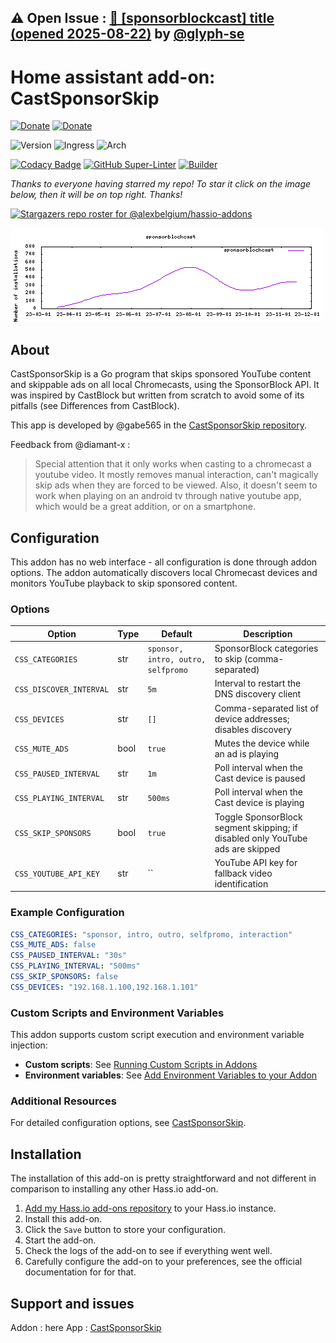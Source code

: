 ## &#9888; Open Issue : [🐛 [sponsorblockcast] title (opened 2025-08-22)](https://github.com/alexbelgium/hassio-addons/issues/2055) by [@glyph-se](https://github.com/glyph-se)

# Home assistant add-on: CastSponsorSkip

[![Donate][donation-badge]](https://www.buymeacoffee.com/alexbelgium)
[![Donate][paypal-badge]](https://www.paypal.com/donate/?hosted_button_id=DZFULJZTP3UQA)

![Version](https://img.shields.io/badge/dynamic/json?label=Version&query=%24.version&url=https%3A%2F%2Fraw.githubusercontent.com%2Falexbelgium%2Fhassio-addons%2Fmaster%2Fsponsorblockcast%2Fconfig.json)
![Ingress](https://img.shields.io/badge/dynamic/json?label=Ingress&query=%24.ingress&url=https%3A%2F%2Fraw.githubusercontent.com%2Falexbelgium%2Fhassio-addons%2Fmaster%2Fsponsorblockcast%2Fconfig.json)
![Arch](https://img.shields.io/badge/dynamic/json?color=success&label=Arch&query=%24.arch&url=https%3A%2F%2Fraw.githubusercontent.com%2Falexbelgium%2Fhassio-addons%2Fmaster%2Fsponsorblockcast%2Fconfig.json)

[![Codacy Badge](https://app.codacy.com/project/badge/Grade/9c6cf10bdbba45ecb202d7f579b5be0e)](https://www.codacy.com/gh/alexbelgium/hassio-addons/dashboard?utm_source=github.com&utm_medium=referral&utm_content=alexbelgium/hassio-addons&utm_campaign=Badge_Grade)
[![GitHub Super-Linter](https://img.shields.io/github/actions/workflow/status/alexbelgium/hassio-addons/weekly-supelinter.yaml?label=Lint%20code%20base)](https://github.com/alexbelgium/hassio-addons/actions/workflows/weekly-supelinter.yaml)
[![Builder](https://img.shields.io/github/actions/workflow/status/alexbelgium/hassio-addons/onpush_builder.yaml?label=Builder)](https://github.com/alexbelgium/hassio-addons/actions/workflows/onpush_builder.yaml)

[donation-badge]: https://img.shields.io/badge/Buy%20me%20a%20coffee%20(no%20paypal)-%23d32f2f?logo=buy-me-a-coffee&style=flat&logoColor=white
[paypal-badge]: https://img.shields.io/badge/Buy%20me%20a%20coffee%20with%20Paypal-0070BA?logo=paypal&style=flat&logoColor=white

_Thanks to everyone having starred my repo! To star it click on the image below, then it will be on top right. Thanks!_

[![Stargazers repo roster for @alexbelgium/hassio-addons](https://raw.githubusercontent.com/alexbelgium/hassio-addons/master/.github/stars2.svg)](https://github.com/alexbelgium/hassio-addons/stargazers)

![downloads evolution](https://raw.githubusercontent.com/alexbelgium/hassio-addons/master/sponsorblockcast/stats.png)

## About

CastSponsorSkip is a Go program that skips sponsored YouTube content and skippable ads on all local Chromecasts, using the SponsorBlock API. It was inspired by CastBlock but written from scratch to avoid some of its pitfalls (see Differences from CastBlock).

This app is developed by @gabe565 in the [CastSponsorSkip repository](https://github.com/gabe565/CastSponsorSkip).

Feedback from @diamant-x :
> Special attention that it only works when casting to a chromecast a youtube video. It mostly removes manual interaction, can't magically skip ads when they are forced to be viewed.
> Also, it doesn't seem to work when playing on an android tv through native youtube app, which would be a great addition, or on a smartphone.

## Configuration

This addon has no web interface - all configuration is done through addon options.
The addon automatically discovers local Chromecast devices and monitors YouTube playback to skip sponsored content.

### Options

| Option | Type | Default | Description |
|--------|------|---------|-------------|
| `CSS_CATEGORIES` | str | `sponsor, intro, outro, selfpromo` | SponsorBlock categories to skip (comma-separated) |
| `CSS_DISCOVER_INTERVAL` | str | `5m` | Interval to restart the DNS discovery client |
| `CSS_DEVICES` | str | `[]` | Comma-separated list of device addresses; disables discovery |
| `CSS_MUTE_ADS` | bool | `true` | Mutes the device while an ad is playing |
| `CSS_PAUSED_INTERVAL` | str | `1m` | Poll interval when the Cast device is paused |
| `CSS_PLAYING_INTERVAL` | str | `500ms` | Poll interval when the Cast device is playing |
| `CSS_SKIP_SPONSORS` | bool | `true` | Toggle SponsorBlock segment skipping; if disabled only YouTube ads are skipped |
| `CSS_YOUTUBE_API_KEY` | str | `` | YouTube API key for fallback video identification |

### Example Configuration

```yaml
CSS_CATEGORIES: "sponsor, intro, outro, selfpromo, interaction"
CSS_MUTE_ADS: false
CSS_PAUSED_INTERVAL: "30s"
CSS_PLAYING_INTERVAL: "500ms"
CSS_SKIP_SPONSORS: false
CSS_DEVICES: "192.168.1.100,192.168.1.101"
```

### Custom Scripts and Environment Variables

This addon supports custom script execution and environment variable injection:

- **Custom scripts**: See [Running Custom Scripts in Addons](https://github.com/alexbelgium/hassio-addons/wiki/Running-custom-scripts-in-Addons)
- **Environment variables**: See [Add Environment Variables to your Addon](https://github.com/alexbelgium/hassio-addons/wiki/Add-Environment-variables-to-your-Addon)

### Additional Resources

For detailed configuration options, see [CastSponsorSkip](https://github.com/gabe565/CastSponsorSkip).

## Installation

The installation of this add-on is pretty straightforward and not different in
comparison to installing any other Hass.io add-on.

1. [Add my Hass.io add-ons repository][repository] to your Hass.io instance.
1. Install this add-on.
1. Click the `Save` button to store your configuration.
1. Start the add-on.
1. Check the logs of the add-on to see if everything went well.
1. Carefully configure the add-on to your preferences, see the official documentation for for that.

## Support and issues

Addon : here
App : [CastSponsorSkip](https://github.com/gabe565/CastSponsorSkip)

[repository]: https://github.com/alexbelgium/hassio-addons
